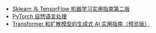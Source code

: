 +   [Sklearn 与 TensorFlow 机器学习实用指南第二版](docs/hsn-ml-2e/README.md)
+   [PyTorch 自然语言处理](docs/nlp-pt/README.md)
+   [Transformer 和扩散模型的生成式 AI 实用指南（预览版）](docs/hsn-genai-tfm-diff-mdl/README.md)
